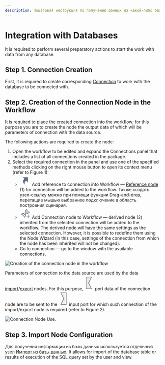 ```yaml
---
description: Пошаговая инструкция по получению данных из какой-либо базы данных для последующего анализа в аналитической платформе Loginom. Настройка подключения к базе данных. Импорт данных из базы данных.
---
```

# Integration with Databases

It is required to perform several preparatory actions to start the work with data from any database.

## Step 1. Connection Creation

First, it is required to create corresponding [Connection](./../integration/connections/README.md) to work with the database to be connected with.

## Step 2. Creation of the Connection Node in the Workflow

It is required to place the created connection into the workflow; for this purpose you are to create the node the output data of which will be parameters of connection with the data source.

The following actions are required to create the node:

1. Open the workflow to be edited and expand the Connections panel that includes a list of all connections created in the package.
2. Select the required connection in the panel and use one of the specified methods clicking on the right mouse button to open its context menu (refer to Figure 1):
   * ![ ](./../images/icons/common/toolbar-controls/show-reference-links_default.svg) Add reference to connection into Workflow — [Reference node](./../processors/control/reference-node.md) (1) for connection will be added to the workflow. Также создать узел-ссылку можно при помощи функции Drag-and-drop, перетащив мышью выбранное подключение в область построения сценария.
   * ![ ](./../images/icons/common/toolbar-controls/derive-node_default.svg) Add Connection node to Workflow — derived node (2) inherited from the selected connection will be added to the workflow. The derived node will have the same settings as the selected connection. However, it is possible to redefine them using the Node Wizard (in this case, settings of the connection from which the node has been inherited will not be changed).
   * Go to connection — go to the window with the available connections.

![Creation of the connection node in the workflow](./database-1.png)

Parameters of connection to the data source are used by the data [import](./../integration/import/README.md)/[export](./../integration/export/README.md) nodes. For this purpose, ![ ](./../images/icons/app/node/ports/outputs/link_inactive.svg) port data of the connection node are to be sent to the ![ ](./../images/icons/app/node/ports/inputs/link_inactive.svg) input port for which such connection of the import/export node is required (refer to Figure 2).

![Connection Node Use.](./database-2.png)

## Step 3. Import Node Configuration

Для получения информации из базы данных используется отдельный узел [Импорт из базы данных](./../integration/import/database.md). It allows for import of the database table or results of execution of the SQL query set by the user and view.
